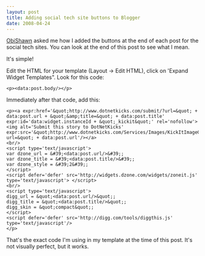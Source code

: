 ```yaml
---
layout: post
title: Adding social tech site buttons to Blogger
date: 2008-04-24
---
```


[ObiShawn](http://www.obishawn.com) asked me how I added the buttons at the end of each post for the social tech sites. You can look at the end of this post to see what I mean.

It's simple!

Edit the HTML for your template (Layout -> Edit HTML), click on 'Expand Widget Templates". Look for this code:

	<p><data:post.body/></p>

Immediately after that code, add this:

	<p><a expr:href='&quot;http://www.dotnetkicks.com/submit/?url=&quot; + data:post.url + &quot;&amp;title=&quot; + data:post.title' expr:id='data:widget.instanceId + &quot;_kickit&quot;' rel='nofollow'><img alt='Submit this story to DotNetKicks' expr:src='&quot;http://www.dotnetkicks.com/Services/Images/KickItImageGenerator.ashx?url=&quot; + data:post.url'/></a>
	<br/>
	<script type='text/javascript'>
	var dzone_url = &#39;<data:post.url/>&#39;;
	var dzone_title = &#39;<data:post.title/>&#39;;
	var dzone_style = &#39;2&#39;;
	</script>
	<script defer='defer' src='http://widgets.dzone.com/widgets/zoneit.js' type='text/javascript'> </script>
	<br/>
	<script type='text/javascript'>
	digg_url = &quot;<data:post.url/>&quot;;
	digg_title = &quot;<data:post.title/>&quot;;
	digg_skin = &quot;compact&quot;;
	</script>
	<script defer='defer' src='http://digg.com/tools/diggthis.js' type='text/javascript'/>
	</p>

That's the exact code I'm using in my template at the time of this post. It's not visually perfect, but it works.